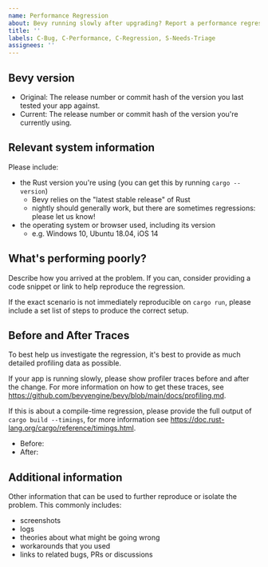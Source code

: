 ```yaml
---
name: Performance Regression
about: Bevy running slowly after upgrading? Report a performance regression.
title: ''
labels: C-Bug, C-Performance, C-Regression, S-Needs-Triage
assignees: ''
---
```


## Bevy version

* Original: The release number or commit hash of the version you last tested your app against.
* Current: The release number or commit hash of the version you're currently using.

## Relevant system information

Please include:

- the Rust version you're using (you can get this by running `cargo --version`)
  - Bevy relies on the "latest stable release" of Rust
  - nightly should generally work, but there are sometimes regressions: please let us know!
- the operating system or browser used, including its version
  - e.g. Windows 10, Ubuntu 18.04, iOS 14

## What's performing poorly?

Describe how you arrived at the problem. If you can, consider providing a code snippet or link
to help reproduce the regression. 

If the exact scenario is not immediately reproducible on `cargo run`, please include a set list of steps to produce the correct setup.

## Before and After Traces

To best help us investigate the regression, it's best to provide as much detailed profiling 
data as possible.

If your app is running slowly, please show profiler traces before and after the change. 
For more information on how to get these traces, see
https://github.com/bevyengine/bevy/blob/main/docs/profiling.md.

If this is about a compile-time regression, please provide the full output of `cargo build --timings`,
for more information see https://doc.rust-lang.org/cargo/reference/timings.html.

* Before:
* After:

## Additional information

Other information that can be used to further reproduce or isolate the problem.
This commonly includes:

- screenshots
- logs
- theories about what might be going wrong
- workarounds that you used
- links to related bugs, PRs or discussions
